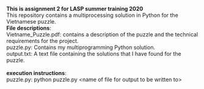 **This is assignment 2 for LASP summer training 2020**
<br>
This repository contains a multiprocessing solution in Python for the Vietnamese puzzle.
<br>
**File descriptions**:<br>
Vietname_Puzzle.pdf: contains a description of the puzzle and the technical requirements for the project.<br>
puzzle.py: Contains my multiprogramming Python solution.<br>
output.txt: A text file containing the solutions that I have found for the puzzle.<br>
<br>
**execution instructions**:<br>
puzzle.py: python puzzle.py \<name of file for output to be written to\>
